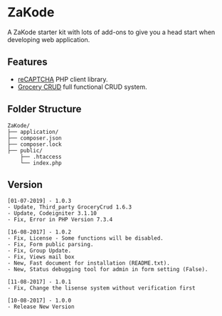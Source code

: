 # ZaKode

A ZaKode starter kit with lots of add-ons to give you a head start when developing web application.

## Features

- [reCAPTCHA](https://github.com/google/recaptcha/) PHP client library.
- [Grocery CRUD](https://github.com/scoumbourdis/grocery-crud) full functional CRUD system.

## Folder Structure

```
ZaKode/
├── application/
├── composer.json
├── composer.lock
├── public/
    ├── .htaccess
    └── index.php
```

## Version

```
[01-07-2019] - 1.0.3
- Update, Third_party GroceryCrud 1.6.3
- Update, Codeigniter 3.1.10
- Fix, Error in PHP Version 7.3.4

[16-08-2017] - 1.0.2
- Fix, License - Some functions will be disabled.
- Fix, Form public parsing.
- Fix, Group Update.
- Fix, Views mail box
- New, Fast document for installation (README.txt).
- New, Status debugging tool for admin in form setting (False).

[11-08-2017] - 1.0.1
- Fix, Change the lisense system without verification first

[10-08-2017] - 1.0.0
- Release New Version
```
